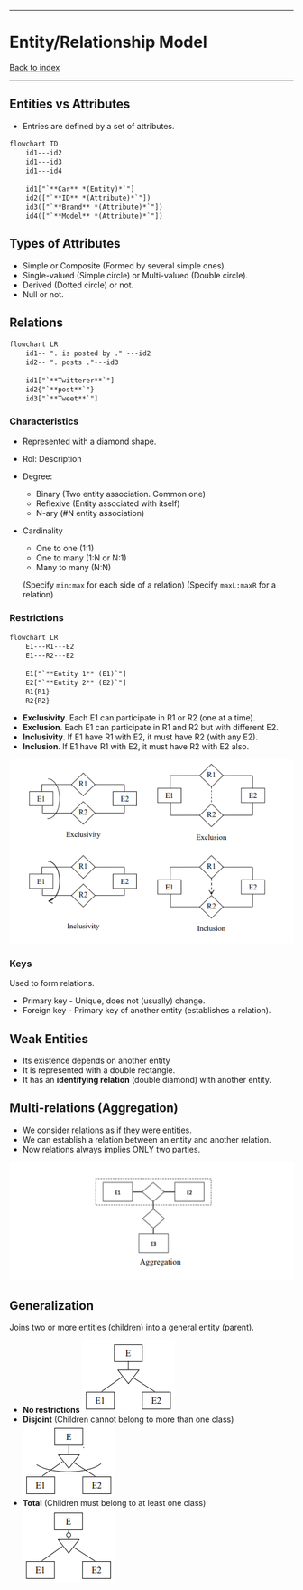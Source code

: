 
---
# Entity/Relationship Model

[Back to index](../../README.md)

---

## Entities vs Attributes

- Entries are defined by a set of attributes.

```mermaid
flowchart TD
	id1---id2
	id1---id3
	id1---id4

	id1["`**Car** *(Entity)*`"]
	id2(["`**ID** *(Attribute)*`"])
	id3(["`**Brand** *(Attribute)*`"])
	id4(["`**Model** *(Attribute)*`"])
```
## Types of Attributes

- Simple or Composite (Formed by several simple ones).
- Single-valued (Simple circle) or Multi-valued (Double circle).
- Derived (Dotted circle) or not.
- Null or not.

## Relations

```mermaid
flowchart LR
	id1-- ". is posted by ." ---id2
	id2-- ". posts ."---id3

	id1["`**Twitterer**`"]
	id2{"`**post**`"}
	id3["`**Tweet**`"]
```
### Characteristics
- Represented with a diamond shape.
- Rol: Description
- Degree:
	- Binary (Two entity association. Common one)
	- Reflexive (Entity associated with itself)
	- N-ary (#N entity association)
- Cardinality
	- One to one (1:1)
	- One to many (1:N or N:1)
	- Many to many (N:N)

	(Specify `min:max` for each side of a relation)
	(Specify `maxL:maxR` for a relation)

### Restrictions
```mermaid
flowchart LR
	E1---R1---E2
	E1---R2---E2

	E1["`**Entity 1** (E1)`"]
	E2["`**Entity 2** (E2)`"]
	R1{R1}
	R2{R2}
```

- **Exclusivity**. Each E1 can participate in R1 or R2 (one at a time).
- **Exclusion**. Each E1 can participate in R1 and R2 but with different E2.
- **Inclusivity**. If E1 have R1 with E2, it must have R2 (with any E2).
- **Inclusion**. If E1 have R1 with E2, it must have R2 with E2 also.

![](/Assets/Programming/Databases/DB_1.png)

### Keys
Used to form relations.
- Primary key - Unique, does not (usually) change.
- Foreign key - Primary key of another entity (establishes a relation).


## Weak Entities
- Its existence depends on another entity
- It is represented with a double rectangle.
- It has an **identifying relation** (double diamond) with another entity.

## Multi-relations (Aggregation)

- We consider relations as if they were entities.
- We can establish a relation between an entity and another relation.
- Now relations always implies ONLY two parties.

![](/Assets/Programming/Databases/DB_2.png)

## Generalization

Joins two or more entities (children) into a general entity (parent).

- **No restrictions**
	![](/Assets/Programming/Databases/DB_3.png)
- **Disjoint** (Children cannot belong to more than one class)
	![](/Assets/Programming/Databases/DB_4.png)
- **Total** (Children must belong to at least one class)
	![](/Assets/Programming/Databases/DB_5.png)
